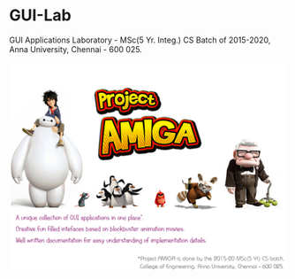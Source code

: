 # GUI-Lab
GUI Applications Laboratory - MSc(5 Yr. Integ.) CS Batch of 2015-2020, Anna University, Chennai - 600 025.

![alt text](Project-Amiga.jpg "Project String of Services (SoS)")
